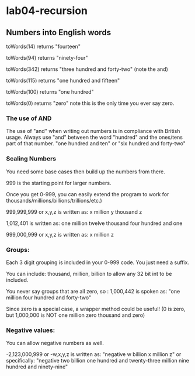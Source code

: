 # lab04-recursion

## Numbers into English words

toWords(14) returns "fourteen"

toWords(94) returns "ninety-four"

toWords(342) returns "three hundred and forty-two" (note the and)

toWords(115) returns "one hundred and fifteen"

toWords(100) returns "one hundred"

toWords(0) returns "zero" note this is the only time you ever say zero.

### The use of AND

The use of "and" when writing out numbers is in compliance with British usage. Always use "and" between the word "hundred" and the ones/tens part of that number. "one hundred and ten" or "six hundred and forty-two"

### Scaling Numbers

You need some base cases then build up the numbers from there.

999 is the starting point for larger numbers.

Once you get 0-999, you can easily extend the program to work for thousands/millions/billions/trillions/etc.)

999,999,999 or x,y,z is written as: x million y thousand z

1,012,401 is written as: one million twelve thousand four hundred and one

999,000,999 or x,y,z is written as: x million z

### Groups:

Each 3 digit grouping is included in your 0-999 code. You just need a suffix.

You can include: thousand, million, billion to allow any 32 bit int to be included.

You never say groups that are all zero, so : 1,000,442 is spoken as: "one million four hundred and forty-two"

Since zero is a special case, a wrapper method could be useful! (0 is zero, but 1,000,000 is NOT one million zero thousand and zero)


### Negative values:

You can allow negative numbers as well.

-2,123,000,999 or -w,x,y,z is written as: "negative w billion x million z" or specifically: "negative two billion one hundred and twenty-three million nine hundred and ninety-nine"
